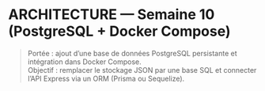 # ARCHITECTURE — Semaine 10 (PostgreSQL + Docker Compose)

> Portée : ajout d’une base de données PostgreSQL persistante et intégration dans Docker Compose.  
> Objectif : remplacer le stockage JSON par une base SQL et connecter l’API Express via un ORM (Prisma ou Sequelize).
